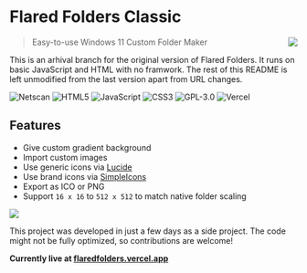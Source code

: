 # Flared Folders Classic

> <img src="https://flaredfolders.vercel.app/assets/favicon/96x.png" align="right" />
> Easy-to-use Windows 11 Custom Folder Maker

This is an arhival branch for the original version of Flared Folders. It runs on basic JavaScript and HTML with no framwork. The rest of this README is left unmodified from the last version apart from URL changes.

![Netscan](https://flaredfolders.vercel.app/assets/netscani.gif)
![HTML5](https://img.shields.io/badge/HTML5-E34F26?style=for-the-badge&logo=html5&logoColor=white)
![JavaScript](https://img.shields.io/badge/JavaScript-323330?style=for-the-badge&logo=javascript&logoColor=F7DF1E)
![CSS3](https://img.shields.io/badge/CSS3-1572B6?style=for-the-badge&logo=css3&logoColor=white)
![GPL-3.0](https://img.shields.io/badge/GPL--3.0-red?style=for-the-badge)
![Vercel](https://img.shields.io/badge/Vercel-000000?style=for-the-badge&logo=vercel&logoColor=white)

## Features

- Give custom gradient background
- Import custom images
- Use generic icons via [Lucide](https://lucide.dev)
- Use brand icons via [SimpleIcons](https://simpleicons.org/)
- Export as ICO or PNG
- Support `16 x 16` to `512 x 512` to match native folder scaling

<img src="https://flaredfolders.vercel.app/assets/example.png" align="center" />

This project was developed in just a few days as a side project. The code might not be fully optimized, so contributions are welcome!

**Currently live at [flaredfolders.vercel.app](https://flaredfolders.vercel.app)**

